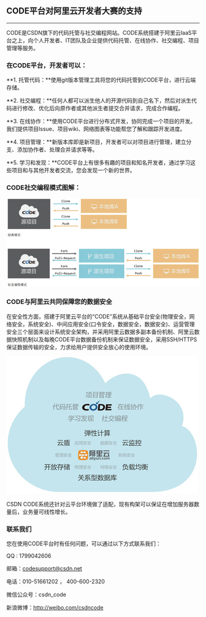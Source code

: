 ## CODE平台对阿里云开发者大赛的支持

***

CODE是CSDN旗下的代码托管与社交编程网站。CODE系统搭建于阿里云IaaS平台之上，向个人开发者、IT团队及企业提供代码托管、在线协作、社交编程、项目管理等服务。

### 在CODE平台，开发者可以：

**1. 托管代码：**使用git版本管理工具将您的代码托管到CODE平台，进行云端存储。

**2. 社交编程：**任何人都可以派生他人的开源代码到自己名下，然后对派生代码进行修改、优化后向原作者或其他派生者提交合并请求，完成合作编程。

**3. 在线协作：**使用CODE平台进行分布式开发，协同完成一个项目的开发。我们提供项目Issue、项目wiki、网络图表等功能帮您了解和跟踪开发进度。
 
**4. 项目管理：**新版本库即是新项目，开发者可以对项目进行管理，建立分支、添加协作者、处理合并请求等等。

**5. 学习和发现：**CODE平台上有很多有趣的项目和知名开发者，通过学习这些项目和与其他开发者交流，您会发现一个新的世界。

### CODE社交编程模式图解：

![alt 社交编程](/images/FAQ_6_3_1.jpg "社交编程")

 
### CODE与阿里云共同保障您的数据安全

在安全性方面，搭建于阿里云平台的“CODE”系统从基础平台安全(物理安全，网络安全，系统安全)、中间应用安全(口令安全，数据安全，数据安全)、运营管理安全三个层面来设计系统安全架构，并采用阿里云数据多副本备份机制、阿里云数据快照机制以及每晚CODE平台数据备份机制来保证数据安全，采用SSH/HTTPS保证数据传输的安全，力求给用户提供安全放心的使用环境。

![alt 阿里云](/images/FAQ_6_3_2.jpg "阿里云")

CSDN CODE系统还针对云平台环境做了适配，现有构架可以保证在增加服务器数量后，业务量可线性增长。

### 联系我们
 
您在使用CODE平台时有任何问题，可以通过以下方式联系我们：

QQ : 1799042606

邮箱：codesupport@csdn.net

电话：010-51661202 ， 400-600-2320

微信公众号：csdn_code

新浪微博：http://weibo.com/csdncode